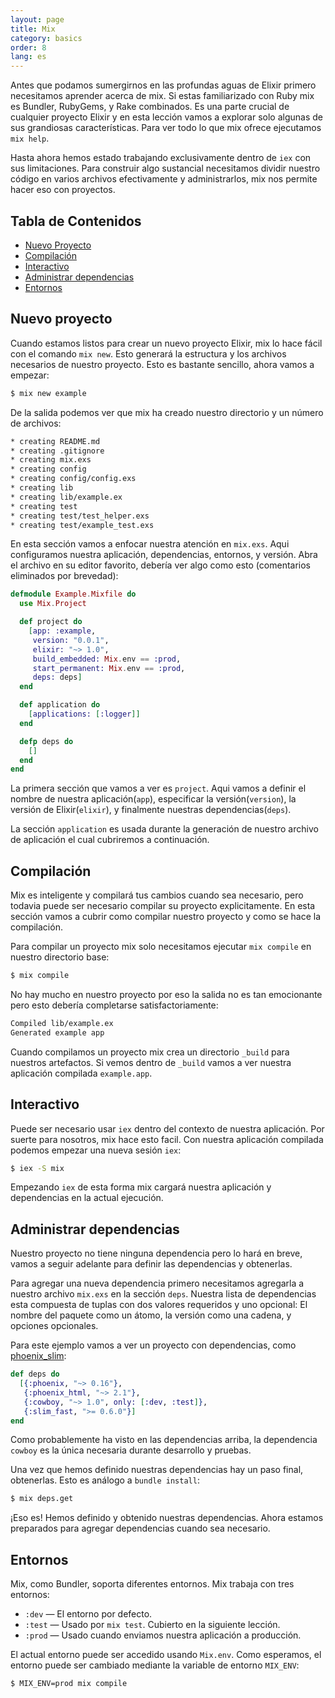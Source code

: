 ```yaml
---
layout: page
title: Mix
category: basics
order: 8
lang: es
---
```


Antes que podamos sumergirnos en las profundas aguas de Elixir primero necesitamos aprender acerca de mix. Si estas familiarizado con Ruby mix es Bundler, RubyGems, y Rake combinados. Es una parte crucial de cualquier proyecto Elixir y en esta lección vamos a explorar solo algunas de sus grandiosas características. Para ver todo lo que mix ofrece ejecutamos `mix help`.

Hasta ahora hemos estado trabajando exclusivamente dentro de `iex` con sus limitaciones. Para construir algo sustancial necesitamos dividir nuestro código en varios archivos efectivamente y administrarlos, mix nos permite hacer eso con proyectos.

## Tabla de Contenidos

- [Nuevo Proyecto](#nuevo-proyecto)
- [Compilación](#compilación)
- [Interactivo](#interactivo)
- [Administrar dependencias](#administrar-dependencias)
- [Entornos](#entornos)

## Nuevo proyecto

Cuando estamos listos para crear un nuevo proyecto Elixir, mix lo hace fácil con el comando `mix new`. Esto generará la estructura y los archivos necesarios de nuestro proyecto. Esto es bastante sencillo, ahora vamos a empezar:

```bash
$ mix new example
```

De la salida podemos ver que mix ha creado nuestro directorio y un número de archivos:

```bash
* creating README.md
* creating .gitignore
* creating mix.exs
* creating config
* creating config/config.exs
* creating lib
* creating lib/example.ex
* creating test
* creating test/test_helper.exs
* creating test/example_test.exs
```

En esta sección vamos a enfocar nuestra atención en `mix.exs`. Aqui configuramos nuestra aplicación, dependencias, entornos, y versión. Abra el archivo en su editor favorito, debería ver algo como esto (comentarios eliminados por brevedad):

```elixir
defmodule Example.Mixfile do
  use Mix.Project

  def project do
    [app: :example,
     version: "0.0.1",
     elixir: "~> 1.0",
     build_embedded: Mix.env == :prod,
     start_permanent: Mix.env == :prod,
     deps: deps]
  end

  def application do
    [applications: [:logger]]
  end

  defp deps do
    []
  end
end
```

La primera sección que vamos a ver es `project`. Aqui vamos a definir el nombre de nuestra aplicación(`app`), especificar la versión(`version`), la versión de Elixir(`elixir`), y finalmente nuestras dependencias(`deps`).

La sección `application` es usada durante la generación de nuestro archivo de aplicación el cual cubriremos a continuación.

## Compilación

Mix es inteligente y compilará tus cambios cuando sea necesario, pero todavia puede ser necesario compilar su proyecto explicitamente. En esta sección vamos a cubrir como compilar nuestro proyecto y como se hace la compilación.

Para compilar un proyecto mix solo necesitamos ejecutar `mix compile` en nuestro directorio base:

```bash
$ mix compile
```

No hay mucho en nuestro proyecto por eso la salida no es tan emocionante pero esto debería completarse satisfactoriamente:

```bash
Compiled lib/example.ex
Generated example app
```

Cuando compilamos un proyecto mix crea un directorio `_build` para nuestros artefactos. Si vemos dentro de `_build` vamos a ver nuestra aplicación compilada `example.app`.

## Interactivo

Puede ser necesario usar `iex` dentro del contexto de nuestra aplicación. Por suerte para nosotros, mix hace esto facil. Con nuestra aplicación compilada podemos empezar una nueva sesión `iex`:

```bash
$ iex -S mix
```

Empezando `iex` de esta forma mix cargará nuestra aplicación y dependencias en la actual ejecución.

## Administrar dependencias

Nuestro proyecto no tiene ninguna dependencia pero lo hará en breve, vamos a seguir adelante para definir las dependencias y obtenerlas.

Para agregar una nueva dependencia primero necesitamos agregarla a nuestro archivo `mix.exs` en la sección `deps`. Nuestra lista de dependencias esta compuesta de tuplas con dos valores requeridos y uno opcional: El nombre del paquete como un átomo, la versión como una cadena, y opciones opcionales.

Para este ejemplo vamos a ver un proyecto con dependencias, como [phoenix_slim](https://github.com/doomspork/phoenix_slim):

```elixir
def deps do
  [{:phoenix, "~> 0.16"},
   {:phoenix_html, "~> 2.1"},
   {:cowboy, "~> 1.0", only: [:dev, :test]},
   {:slim_fast, ">= 0.6.0"}]
end
```

Como probablemente ha visto en las dependencias arriba, la dependencia `cowboy` es la única necesaria durante desarrollo y pruebas.

Una vez que hemos definido nuestras dependencias hay un paso final, obtenerlas. Esto es análogo a `bundle install`:

```bash
$ mix deps.get
```

¡Eso es! Hemos definido y obtenido nuestras dependencias. Ahora estamos preparados para agregar dependencias cuando sea necesario.

## Entornos

Mix, como Bundler, soporta diferentes entornos. Mix trabaja con tres entornos:

+ `:dev` — El entorno por defecto.
+ `:test` — Usado por `mix test`. Cubierto en la siguiente lección.
+ `:prod` — Usado cuando enviamos nuestra aplicación a producción.

El actual entorno puede ser accedido usando `Mix.env`. Como esperamos, el entorno puede ser cambiado mediante la variable de entorno `MIX_ENV`:

```bash
$ MIX_ENV=prod mix compile
```
